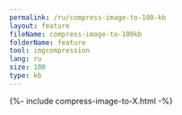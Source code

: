 ```yaml
---
permalink: /ru/compress-image-to-100-kb
layout: feature
fileName: compress-image-to-100kb
folderName: feature
tool: imgcompression
lang: ru
size: 100
type: kb
---
```


{%- include compress-image-to-X.html -%}
